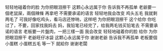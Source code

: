 轻轻地碰着你的脸
为你把眼泪擦干
这颗心永远属于你
告诉我不再孤单
老爺要一個老鼠屎，兩個辣條
再拿吧
不需要承诺的语言
轻轻地我会改变
鸡头五毛
我就剩两毛了
可我好像吃鸡头，看马店还惨呐，这样吧
为你把眼泪擦干
这个给你
你吃过了，不要，回家找我妈去
妈，我铅笔已经完了，给我两毛钱买铅笔去
不需要承诺的语言
老板要一片盤肉，一把三樣一面
我会改变
轻轻地碰着你的脸
给你
为你把眼泪擦干
老爺旺仔冰袋
这颗心永远属于你
谢谢老爺
告诉我不再孤单
老板要個小蛋糕
小蛋糕五毛
等一下
就給你
谢谢老闆